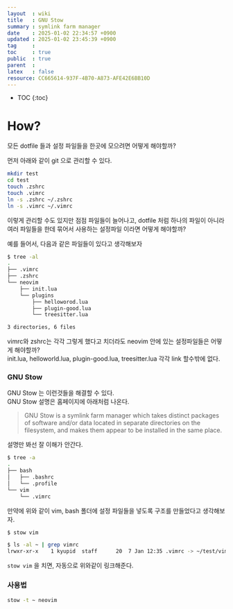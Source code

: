 ```yaml
---
layout  : wiki
title   : GNU Stow
summary : symlink farm manager
date    : 2025-01-02 22:34:57 +0900
updated : 2025-01-02 23:45:39 +0900
tag     : 
toc     : true
public  : true
parent  : 
latex   : false
resource: CC665614-937F-4B70-A873-AFE42E6BB10D
---
```

* TOC
{:toc}

# How?

모든 dotfile 들과 설정 파일들을 한곳에 모으려면 어떻게 해야할까?

먼저 아래와 같이 git 으로 관리할 수 있다.

```bash
mkdir test
cd test
touch .zshrc
touch .vimrc
ln -s .zshrc ~/.zshrc
ln -s .vimrc ~/.vimrc
```

이렇게 관리할 수도 있지만 점점 파일들이 늘어나고, dotfile 처럼 하나의 파일이 아니라 여러 파일들을 한데 묶어서 사용하는 설정파일 이라면 어떻게 해야할까?

예를 들어서, 다음과 같은 파일들이 있다고 생각해보자
```bash
$ tree -al
.
├── .vimrc
├── .zshrc
└── neovim
    ├── init.lua
    └── plugins
        ├── helloworod.lua
        ├── plugin-good.lua
        └── treesitter.lua

3 directories, 6 files
```
vimrc와 zshrc는 각각 그렇게 했다고 치더라도 neovim 안에 있는 설정파일들은 어떻게 해야할까?  
init.lua, helloworld.lua, plugin-good.lua, treesitter.lua 각각 link 할수밖에 없다.  

### GNU Stow

GNU Stow 는 이런것들을 해결할 수 있다.  
GNU Stow 설명은 홈페이지에 아래처럼 나온다.

> GNU Stow is a symlink farm manager which takes distinct packages of software and/or data located in separate directories on the filesystem, and makes them appear to be installed in the same place.

설명만 봐선 잘 이해가 안간다.
```bash
$ tree -a
.
├── bash
│   ├── .bashrc
│   └── .profile
└── vim
    └── .vimrc
```
만약에 위와 같이 vim, bash 폴더에 설정 파일들을 넣도록 구조를 만들었다고 생각해보자.

```bash
$ stow vim
```
```bash
$ ls -al ~ | grep vimrc
lrwxr-xr-x    1 kyupid  staff      20  7 Jan 12:35 .vimrc -> ~/test/vim/.vimrc
```
`stow vim` 을 치면, 자동으로 위와같이 링크해준다. 

### 사용법
```bash
stow -t ~ neovim
```
